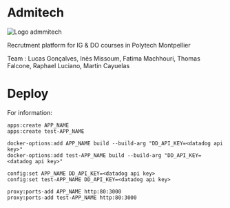 # Admitech

![Logo admmitech](https://user-images.githubusercontent.com/32480223/67026906-f68d5280-f108-11e9-8d42-b9a836db4a4b.png)

Recrutment platform for IG & DO courses in Polytech Montpellier

Team : Lucas Gonçalves, Inès Missoum, Fatima Machhouri, Thomas Falcone, Raphael
Luciano, Martin Cayuelas

# Deploy

For information:
```
apps:create APP_NAME
apps:create test-APP_NAME

docker-options:add APP_NAME build --build-arg "DD_API_KEY=<datadog api key>"
docker-options:add test-APP_NAME build --build-arg "DD_API_KEY=<datadog api key>"

config:set APP_NAME DD_API_KEY=<datadog api key>
config:set test-APP_NAME DD_API_KEY=<datadog api key>

proxy:ports-add APP_NAME http:80:3000
proxy:ports-add test-APP_NAME http:80:3000
```